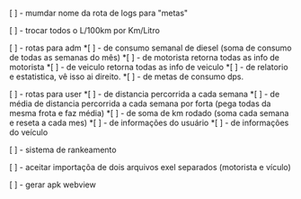 
[ ] - mumdar nome da rota de logs para "metas"

[ ] - trocar todos o L/100km por Km/Litro

[ ] - rotas para adm
	*[ ] - de consumo semanal de diesel (soma de consumo de todas as semanas do mês) 
	*[ ] - de motorista retorna todas as info de motorista
	*[ ] - de veiculo retorna todas as info de veiculo
	*[ ] - de relatorio e estatistica, vê isso ai direito.
	*[ ] - de metas de consumo dps.

[ ] - rotas para user
	*[ ] - de distancia percorrida a cada semana
	*[ ] - de média de distancia percorrida a cada semana por forta (pega todas da mesma frota e faz média)
	*[ ] - de soma de km rodado (soma cada semana e reseta a cada mes)
	*[ ] - de informações do usuário
	*[ ] - de informações do veículo

[ ] - sistema de rankeamento

[ ] - aceitar importaçõa de dois arquivos exel separados (motorista e vículo)

[ ] - gerar apk webview





